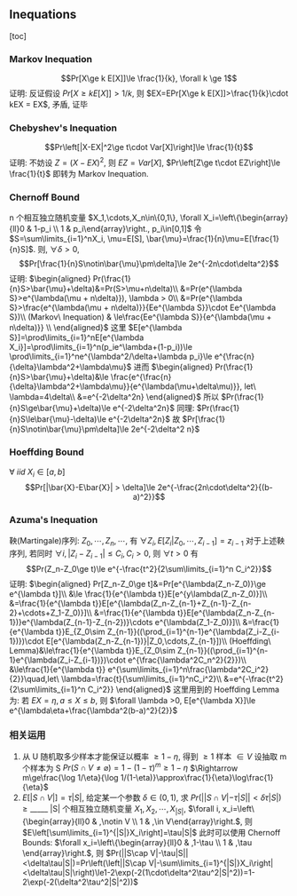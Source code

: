 ## Inequations

[toc]

### Markov Inequation

$$Pr[X\ge k E[X]]\le \frac{1}{k}, \forall k \ge 1$$
证明: 反证假设 $Pr[X\ge k E[X]] > 1/k$, 则 $EX=EPr[X\ge k E[X]]>\frac{1}{k}\cdot kEX = EX$, 矛盾, 证毕
### Chebyshev's Inequation

$$Pr\left[|X-EX|^2\ge t\cdot Var[X]\right]\le \frac{1}{t}$$
证明: 不妨设 $Z=(X-EX)^2$, 则 $EZ=Var[X]$, $Pr\left[Z\ge t\cdot EZ\right]\le \frac{1}{t}$ 即转为 Markov Inequation.

### Chernoff Bound
n 个相互独立随机变量 $X_1,\cdots,X_n\in\{0,1\}, \forall X_i=\left\{\begin{array}{ll}0 & 1-p_i \\ 1 & p_i\end{array}\right., p_i\in[0,1]$
令 $S=\sum\limits_{i=1}^nX_i, \mu=E[S], \bar{\mu}=\frac{1}{n}\mu=E[\frac{1}{n}S]$. 则, $\forall \delta>0$, $$Pr[\frac{1}{n}S\notin\bar{\mu}\pm\delta]\le 2e^{-2n\cdot\delta^2}$$
证明: 
$\begin{aligned}
Pr(\frac{1}{n}S>\bar{\mu}+\delta)&=Pr(S>\mu+n\delta)\\
&=Pr(e^{\lambda S}>e^{\lambda(\mu + n\delta)}), \lambda > 0\\
&=Pr(e^{\lambda S}>\frac{e^{\lambda(\mu + n\delta)}}{Ee^{\lambda S}}\cdot Ee^{\lambda S})\\
(Markov\ Inequation) & \le\frac{Ee^{\lambda S}}{e^{\lambda(\mu + n\delta)}} \\
\end{aligned}$
这里 $E[e^{\lambda S}]=\prod\limits_{i=1}^nE[e^{\lambda X_i}]=\prod\limits_{i=1}^n(p_ie^\lambda+(1-p_i))\le \prod\limits_{i=1}^ne^{\lambda^2/\delta+\lambda p_i}\le e^{\frac{n}{\delta}\lambda^2+\lambda\mu}$
进而
$\begin{aligned}
Pr(\frac{1}{n}S>\bar{\mu}+\delta)&\le \frac{e^{\frac{n}{\delta}\lambda^2+\lambda\mu}}{e^{\lambda(\mu+\delta\mu)}}, let\ \lambda=4\delta\\
&=e^{-2\delta^2n}
\end{aligned}$
所以 $Pr(\frac{1}{n}S\ge\bar{\mu}+\delta)\le e^{-2\delta^2n}$
同理: $Pr(\frac{1}{n}S\le\bar{\mu}-\delta)\le e^{-2\delta^2n}$
故 $Pr[\frac{1}{n}S\notin\bar{\mu}\pm\delta]\le 2e^{-2\delta^2 n}$

### Hoeffding Bound
$\forall\ iid\ X_i\in[a,b]$
$$Pr[|\bar{X}-E\bar{X}| > \delta]\le 2e^{-\frac{2n\cdot\delta^2}{(b-a)^2}}$$

### Azuma's Inequation
鞅(Martingale)序列: $Z_0,\cdots,Z_n,\cdots$, 有 $\forall Z_i, E[Z_i|Z_0,\cdots,Z_{i-1}]=z_{i-1}$
对于上述鞅序列, 若同时 $\forall i,|Z_i-Z_{i-1}|\le C_i, C_i>0$, 则 $\forall t >0$ 有
$$Pr(Z_n-Z_0\ge t)\le e^{-\frac{t^2}{2\sum\limits_{i=1}^n C_i^2}}$$
证明:
$\begin{aligned}
Pr[Z_n-Z_0\ge t]&=Pr[e^{\lambda(Z_n-Z_0)}\ge e^{\lambda t}]\\
&\le \frac{1}{e^{\lambda t}}E[e^{y\lambda(Z_n-Z_0)}]\\
&=\frac{1}{e^{\lambda t}}E[e^{\lambda(Z_n-Z_{n-1}+Z_{n-1}-Z_{n-2}+\cdots+Z_1-Z_0)}]\\
&=\frac{1}{e^{\lambda t}}E[e^{\lambda(Z_n-Z_{n-1})}e^{\lambda(Z_{n-1}-Z_{n-2})}\cdots e^{\lambda(Z_1-Z_0)}]\\
&=\frac{1}{e^{\lambda t}}E_{Z_0\sim Z_{n-1}}((\prod_{i=1}^{n-1}e^{\lambda(Z_i-Z_{i-1})})\cdot E[e^{\lambda(Z_n-Z_{n-1})}|Z_0,\cdots,Z_{n-1}])\\
(Hoeffding\ Lemma)&\le\frac{1}{e^{\lambda t}}E_{Z_0\sim Z_{n-1}}((\prod_{i=1}^{n-1}e^{\lambda(Z_i-Z_{i-1})})\cdot e^{\frac{\lambda^2C_n^2}{2}})\\
&\le\frac{1}{e^{\lambda t}} e^{\sum\limits_{i=1}^n\frac{\lambda^2C_i^2}{2}}\quad,let\ \lambda=\frac{t}{\sum\limits_{i=1}^nC_i^2}\\
&=e^{-\frac{t^2}{2\sum\limits_{i=1}^n C_i^2}}
\end{aligned}$
这里用到的 Hoeffding Lemma 为: 若 $EX=\eta, a\le X\le b$, 则 $\forall \lambda >0, E[e^{\lambda X}]\le e^{\lambda\eta+\frac{\lambda^2(b-a)^2}{2}}$

### 相关运用

1. 从 U 随机取多少样本才能保证以概率 $\ge 1-\eta$, 得到 $\ge 1$ 样本 $\in V$
    设抽取 m 个样本为 S
    $Pr(S\cap V\not= \varnothing)=1-(1-\tau)^m\ge1-\eta$
    $\Rightarrow m\ge\frac{\log 1/\eta}{\log 1/(1-\eta)}\approx\frac{1}{\eta}\log\frac{1}{\eta}$
2. $E[|S\cap V|]=\tau|S|$, 给定某一个参数 $\delta \in (0,1)$, 求 $Pr(||S\cap V|-\tau|S||<\delta\tau|S|)\ge\_\_\_\_\_$
    |S| 个相互独立随机变量 $X_1,X_2,\cdots,X_{|S|}$, $\forall i, x_i=\left\{\begin{array}{ll}0 & ,\notin V \\ 1 & ,\in V\end{array}\right.$, 则 $E\left[\sum\limits_{i=1}^{|S|}X_i\right]=\tau|S|$
    此时可以使用 Chernoff Bounds: $\forall x_i=\left\{\begin{array}{ll}0 & ,1-\tau \\ 1 & ,\tau \end{array}\right.$, 
    则 $Pr(||S\cap V|-\tau|S||<\delta\tau|S|)=Pr\left(\left||S\cap V|-\sum\limits_{i=1}^{|S|}X_i\right|<\delta\tau|S|\right)\le1-2\exp(-2(1\cdot\delta^2\tau^2|S|^2))=1-2\exp(-2(\delta^2\tau^2|S|^2))$
